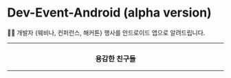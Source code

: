 # Dev-Event-Android (alpha version)
🎉🎈 개발자 {웨비나, 컨퍼런스, 해커톤} 행사를 안드로이드 앱으로 알려드립니다. 

<div align=center>
    <hr/>
      <h3>용감한 친구들</h3>
    <hr/>
<div/>
